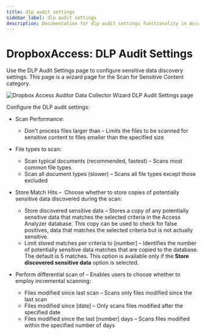 ```yaml
---
title: dlp audit settings
sidebar_label: dlp audit settings
description: Documentation for dlp audit settings functionality in Access Analyzer including configuration and usage information.
---
```


# DropboxAccess: DLP Audit Settings

Use the DLP Audit Settings page to configure sensitive data discovery settings. This page is a
wizard page for the Scan for Sensitive Content category.

![Dropbox Access Auditor Data Collector Wizard DLP Audit Settings page](/img/product_docs/accessanalyzer/admin/datacollector/spaa/dlpauditsettings.webp)

Configure the DLP audit settings:

- Scan Performance:

  - Don’t process files larger than – Limits the files to be scanned for sensitive content to
    files smaller than the specified size

- File types to scan:

  - Scan typical documents (recommended, fastest) – Scans most common file types
  - Scan all document types (slower) – Scans all file types except those excluded

- Store Match Hits –  Choose whether to store copies of potentially sensitive data discovered during
  the scan:

  - Store discovered sensitive data – Stores a copy of any potentially sensitive data that matches
    the selected criteria in the Access Analyzer database. This copy can be used to check for
    false positives, data that matches the selected criteria but is not actually sensitive.
  - Limit stored matches per criteria to [number] – Identifies the number of potentially sensitive
    data matches that are copied to the database. The default is 5 matches. This option is
    available only if the **Store discovered sensitive data** option is selected.

- Perform differential scan of – Enables users to choose whether to employ incremental scanning:

  - Files modified since last scan – Scans only files modified since the last scan
  - Files modified since [date] – Only scans files modified after the specified date
  - Files modified since the last [number] days – Scans files modified within the specified number
    of days
